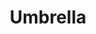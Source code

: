 ---
inv_num: 2012-001
add_credit:
url: 2012-001-umbrella
title: Umbrella
year: '2012'
display_year: '2012'
medium: Photograph
dims: 3 X 5
pitch: Photograph of a mis-shelved Rhianna CD.&nbsp;
ps: "​​I took this photo in a Norwegian supermark (in the ice cream section). Sometimes
  these things find you. First thing of 2012. :)"
live_url:
youtube:
related_code:
subheading:
download:
commission:
layout: things-i-made
---
